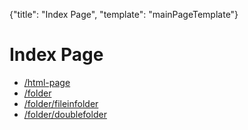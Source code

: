{"title": "Index Page", "template": "mainPageTemplate"}
# Index Page

- [/html-page](/html-page)
- [/folder](/folder)
- [/folder/fileinfolder](/folder/fileinfolder)
- [/folder/doublefolder](/folder/doublefolder)
